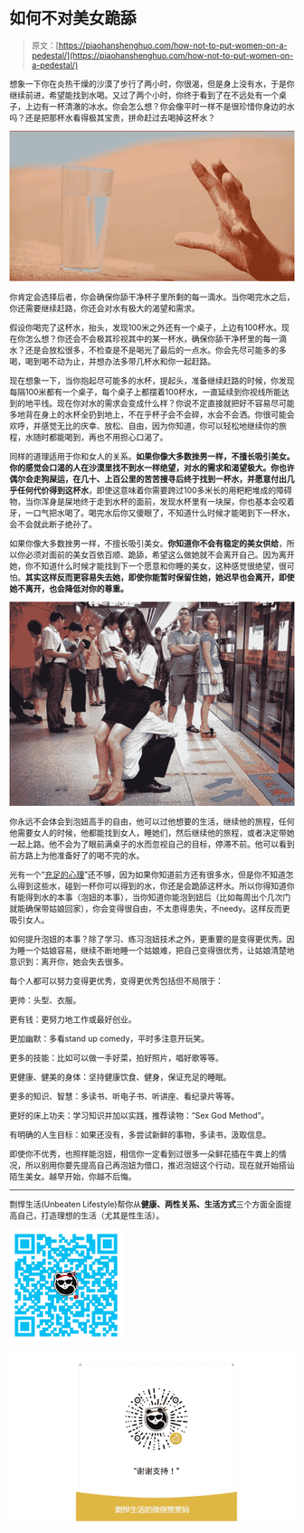 # 如何不对美女跪舔

> 原文：[https://piaohanshenghuo.com/how-not-to-put-women-on-a-pedestal/](https://piaohanshenghuo.com/how-not-to-put-women-on-a-pedestal/)

想象一下你在炎热干燥的沙漠了步行了两小时，你很渴，但是身上没有水，于是你继续前进，希望能找到水喝。又过了两个小时，你终于看到了在不远处有一个桌子，上边有一杯清澈的冰水。你会怎么想？你会像平时一样不是很珍惜你身边的水吗？还是把那杯水看得极其宝贵，拼命赶过去喝掉这杯水？

![](img/3b9136c6f01d74442b925768ffea20de.png)



你肯定会选择后者，你会确保你舔干净杯子里所剩的每一滴水。当你喝完水之后，你还需要继续赶路，你还会对水有极大的渴望和需求。

假设你喝完了这杯水，抬头，发现100米之外还有一个桌子，上边有100杯水。现在你怎么想？你还会不会极其珍视其中的某一杯水，确保你舔干净杯里的每一滴水？还是会放松很多，不检查是不是喝光了最后的一点水。你会先尽可能多的多喝，喝到喝不动为止，并想办法多带几杯水和你一起赶路。

现在想象一下，当你抱起尽可能多的水杯，提起头，准备继续赶路的时候，你发现每隔100米都有一个桌子，每个桌子上都摆着100杯水，一直延续到你视线所能达到的地平线。现在你对水的需求会变成什么样？你说不定直接就把好不容易尽可能多地背在身上的水杯全扔到地上，不在乎杯子会不会碎，水会不会洒。你很可能会欢呼，并感觉无比的庆幸、放松、自由，因为你知道，你可以轻松地继续你的旅程，水随时都能喝到，再也不用担心口渴了。

同样的道理适用于你和女人的关系。**如果你像大多数挫男一样，不擅长吸引美女。你的感觉会口渴的人在沙漠里找不到水一样绝望，对水的需求和渴望极大。你也许偶尔会走狗屎运，在几十、上百公里的苦苦搜寻后终于找到一杯水，并愿意付出几乎任何代价得到这杯水**，即使这意味着你需要跨过100多米长的用粑粑堆成的障碍物，当你浑身是屎地终于走到水杯的面前，发现水杯里有一块屎，你也基本会咬着牙，一口气把水喝了。喝完水后你又傻眼了，不知道什么时候才能喝到下一杯水，会不会就此断子绝孙了。

如果你像大多数挫男一样，不擅长吸引美女。**你知道你不会有稳定的美女供给**，所以你必须对面前的美女百依百顺、跪舔，希望这么做她就不会离开自己。因为离开她，你不知道什么时候才能找到下一个愿意和你睡的美女，这种感觉很绝望，很可怕。**其实这样反而更容易失去她，即使你能暂时保留住她，她迟早也会离开，即使她不离开，也会降低对你的尊重。**

![](img/60ce969c62592167d741696353d14563.png)



你永远不会体会到泡妞高手的自由，他可以过他想要的生活，继续他的旅程，任何他需要女人的时候，他都能找到女人，睡她们，然后继续他的旅程，或者决定带她一起上路。他不会为了眼前满桌子的水而忽视自己的目标，停滞不前。他可以看到前方路上为他准备好了的喝不完的水。

光有一个“[充足的心理](https://www.piaohanshenghuo.com/abundance-mindset/)”还不够，因为如果你知道前方还有很多水，但是你不知道怎么得到这些水，碰到一杯你可以得到的水，你还是会跪舔这杯水。所以你得知道你有能得到水的本事（泡妞的本事），当你知道你能泡到妞后（比如每周出个几次门就能确保带姑娘回家），你会变得很自由，不太患得患失，不needy。这样反而更吸引女人。

如何提升泡妞的本事？除了学习、练习泡妞技术之外，更重要的是变得更优秀。因为睡一个姑娘容易，继续不断地睡一个姑娘难，把自己变得很优秀，让姑娘清楚地意识到：离开你，她会失去很多。

每个人都可以努力变得更优秀，变得更优秀包括但不局限于：

更帅：头型、衣服。

更有钱：更努力地工作或最好创业。

更加幽默：多看stand up comedy，平时多注意开玩笑。

更多的技能：比如可以做一手好菜，拍好照片，唱好歌等等。

更健康、健美的身体：坚持健康饮食、健身，保证充足的睡眠。

更多的知识、智慧：多读书、听电子书、听讲座、看纪录片等等。

更好的床上功夫：学习知识并加以实践，推荐读物：“Sex God Method”。

有明确的人生目标：如果还没有，多尝试新鲜的事物，多读书，汲取信息。

即使你不优秀，也照样能泡妞，相信你一定看到过很多一朵鲜花插在牛粪上的情况，所以别用你要先提高自己再泡妞为借口，推迟泡妞这个行动，现在就开始搭讪陌生美女。越早开始，你越不后悔。

* * *

剽悍生活(Unbeaten Lifestyle)帮你从**健康、两性关系、生活方式**三个方面全面提高自己，打造理想的生活（尤其是性生活）。

![](img/a0989f1e4aef369e08d4dbf090326e0b.png)



![](img/afd04fe4532ab314b05955a0a194521c.png)

